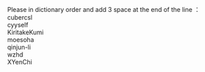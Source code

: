 Please in dictionary order and add 3 space at the end of the line ：   
cubercsl   
cyyself   
KiritakeKumi   
moesoha  
qinjun-li    
wzhd   
XYenChi   

